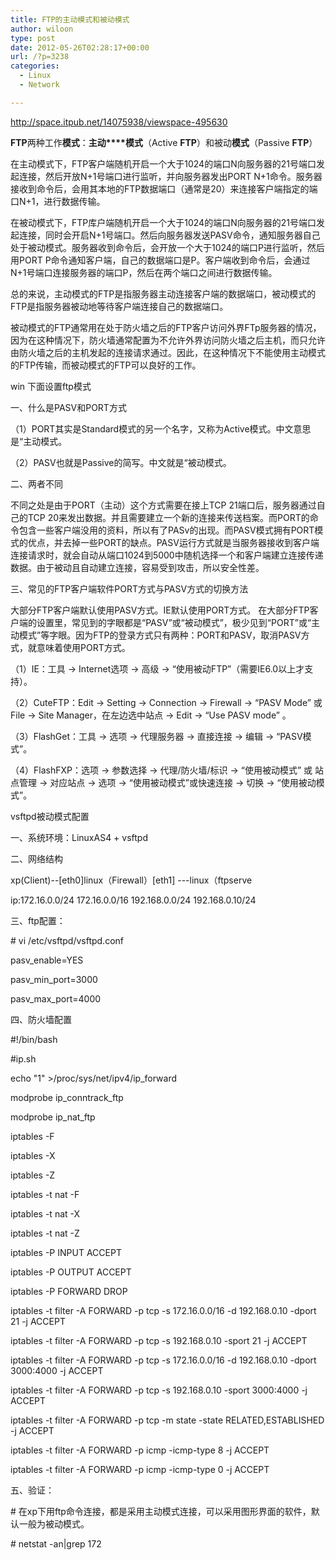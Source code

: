```yaml
---
title: FTP的主动模式和被动模式
author: wiloon
type: post
date: 2012-05-26T02:28:17+00:00
url: /?p=3238
categories:
  - Linux
  - Network

---
```

<http://space.itpub.net/14075938/viewspace-495630>

**FTP**两种工作**模式**：**主动****模式**（Active **FTP**）和被动**模式**（Passive **FTP**）

在主动模式下，FTP客户端随机开启一个大于1024的端口N向服务器的21号端口发起连接，然后开放N+1号端口进行监听，并向服务器发出PORT N+1命令。服务器接收到命令后，会用其本地的FTP数据端口（通常是20）来连接客户端指定的端口N+1，进行数据传输。
  
在被动模式下，FTP库户端随机开启一个大于1024的端口N向服务器的21号端口发起连接，同时会开启N+1号端口。然后向服务器发送PASV命令，通知服务器自己处于被动模式。服务器收到命令后，会开放一个大于1024的端口P进行监听，然后用PORT P命令通知客户端，自己的数据端口是P。客户端收到命令后，会通过N+1号端口连接服务器的端口P，然后在两个端口之间进行数据传输。
  
总的来说，主动模式的FTP是指服务器主动连接客户端的数据端口，被动模式的FTP是指服务器被动地等待客户端连接自己的数据端口。
  
被动模式的FTP通常用在处于防火墙之后的FTP客户访问外界FTp服务器的情况，因为在这种情况下，防火墙通常配置为不允许外界访问防火墙之后主机，而只允许由防火墙之后的主机发起的连接请求通过。因此，在这种情况下不能使用主动模式的FTP传输，而被动模式的FTP可以良好的工作。

win 下面设置ftp模式

一、什么是PASV和PORT方式

（1）PORT其实是Standard模式的另一个名字，又称为Active模式。中文意思是“主动模式。

（2）PASV也就是Passive的简写。中文就是“被动模式。

二、两者不同

不同之处是由于PORT（主动）这个方式需要在接上TCP 21端口后，服务器通过自己的TCP 20来发出数据。并且需要建立一个新的连接来传送档案。而PORT的命令包含一些客户端没用的资料，所以有了PASv的出现。而PASV模式拥有PORT模式的优点，并去掉一些PORT的缺点。PASV运行方式就是当服务器接收到客户端连接请求时，就会自动从端口1024到5000中随机选择一个和客户端建立连接传递数据。由于被动且自动建立连接，容易受到攻击，所以安全性差。

三、常见的FTP客户端软件PORT方式与PASV方式的切换方法

大部分FTP客户端默认使用PASV方式。IE默认使用PORT方式。 在大部分FTP客户端的设置里，常见到的字眼都是“PASV”或“被动模式”，极少见到“PORT”或“主动模式”等字眼。因为FTP的登录方式只有两种：PORT和PASV，取消PASV方式，就意味着使用PORT方式。

（1）IE：工具 -> Internet选项 -> 高级 -> “使用被动FTP”（需要IE6.0以上才支持）。

（2）CuteFTP：Edit -> Setting -> Connection -> Firewall -> “PASV Mode” 或File -> Site Manager，在左边选中站点 -> Edit -> “Use PASV mode” 。

（3）FlashGet：工具 -> 选项 -> 代理服务器 -> 直接连接 -> 编辑 -> “PASV模式”。

（4）FlashFXP：选项 -> 参数选择 -> 代理/防火墙/标识 -> “使用被动模式” 或 站点管理 -> 对应站点 -> 选项 -> “使用被动模式”或快速连接 -> 切换 -> “使用被动模式”。

vsftpd被动模式配置

一、系统环境：LinuxAS4 + vsftpd

二、网络结构

xp(Client)--[eth0]linux（Firewall）[eth1] ---linux（ftpserve

ip:172.16.0.0/24 172.16.0.0/16 192.168.0.0/24 192.168.0.10/24

三、ftp配置：

\# vi /etc/vsftpd/vsftpd.conf

pasv_enable=YES

pasv\_min\_port=3000

pasv\_max\_port=4000

四、防火墙配置

#!/bin/bash
  
#ip.sh

echo "1" >/proc/sys/net/ipv4/ip_forward

modprobe ip\_conntrack\_ftp
  
modprobe ip\_nat\_ftp
  
iptables -F
  
iptables -X
  
iptables -Z
  
iptables -t nat -F
  
iptables -t nat -X
  
iptables -t nat -Z

iptables -P INPUT ACCEPT
  
iptables -P OUTPUT ACCEPT
  
iptables -P FORWARD DROP

iptables -t filter -A FORWARD -p tcp -s 172.16.0.0/16 -d 192.168.0.10 -dport 21 -j ACCEPT
  
iptables -t filter -A FORWARD -p tcp -s 192.168.0.10 -sport 21 -j ACCEPT
  
iptables -t filter -A FORWARD -p tcp -s 172.16.0.0/16 -d 192.168.0.10 -dport 3000:4000 -j ACCEPT
  
iptables -t filter -A FORWARD -p tcp -s 192.168.0.10 -sport 3000:4000 -j ACCEPT
  
iptables -t filter -A FORWARD -p tcp -m state -state RELATED,ESTABLISHED -j ACCEPT
  
iptables -t filter -A FORWARD -p icmp -icmp-type 8 -j ACCEPT
  
iptables -t filter -A FORWARD -p icmp -icmp-type 0 -j ACCEPT

五、验证：

\# 在xp下用ftp命令连接，都是采用主动模式连接，可以采用图形界面的软件，默认一般为被动模式。

\# netstat -an|grep 172